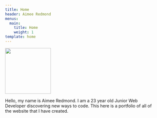 ```yaml
---
title: Home
header: Aimee Redmond
menus:
  main:
    title: Home
    weight: 1
template: home
---
```

<!--StartFragment-->

<img src="/images/aportraitsubmission.jpg" width="150" height="150"/>

<!--EndFragment-->

Hello, my name is Aimee Redmond. I am a 23 year old Junior Web Developer discovering new ways to code. This here is a portfolio of all of the website that I have created.

